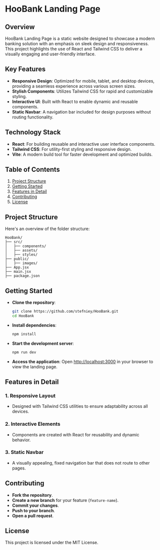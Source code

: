 # HooBank Landing Page

## Overview
HooBank Landing Page is a static website designed to showcase a modern banking solution with an emphasis on sleek design and responsiveness. This project highlights the use of React and Tailwind CSS to deliver a visually engaging and user-friendly interface.

## Key Features
- **Responsive Design**: Optimized for mobile, tablet, and desktop devices, providing a seamless experience across various screen sizes.
- **Stylish Components**: Utilizes Tailwind CSS for rapid and customizable styling.
- **Interactive UI**: Built with React to enable dynamic and reusable components.
- **Static Navbar**: A navigation bar included for design purposes without routing functionality.

## Technology Stack
- **React**: For building reusable and interactive user interface components.
- **Tailwind CSS**: For utility-first styling and responsive design.
- **Vite**: A modern build tool for faster development and optimized builds.

## Table of Contents
1. [Project Structure](#project-structure)
2. [Getting Started](#getting-started)
3. [Features in Detail](#features-in-detail)
4. [Contributing](#contributing)
5. [License](#license)

## Project Structure
Here's an overview of the folder structure:
```
HooBank/
├── src/
│   ├── components/
│   ├── assets/
│   ├── styles/
├── public/
│   ├── images/
├── App.jsx
├── main.jsx
├── package.json
```

## Getting Started

- **Clone the repository**:
  ```bash
  git clone https://github.com/stefniey/HooBank.git
  cd HooBank
  ```

- **Install dependencies**:
  ```bash
  npm install
  ```

- **Start the development server**:
  ```bash
  npm run dev
  ```

- **Access the application**: Open [http://localhost:3000](http://localhost:3000) in your browser to view the landing page.

## Features in Detail
### 1. Responsive Layout
- Designed with Tailwind CSS utilities to ensure adaptability across all devices.

### 2. Interactive Elements
- Components are created with React for reusability and dynamic behavior.

### 3. Static Navbar
- A visually appealing, fixed navigation bar that does not route to other pages.

## Contributing
- **Fork the repository**.
- **Create a new branch** for your feature (`feature-name`).
- **Commit your changes**.
- **Push to your branch**.
- **Open a pull request**.

## License
This project is licensed under the MIT License.

